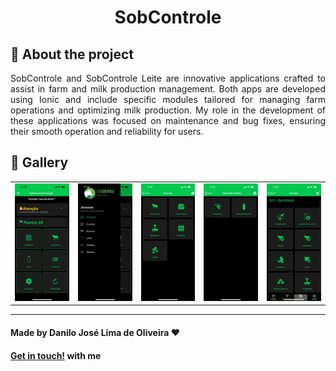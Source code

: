 <div align="center">

# SobControle

</div>

## :iphone: About the project

<p align="justify">
SobControle and SobControle Leite are innovative applications crafted to assist in farm and milk production management. Both apps are developed using Ionic and include specific modules tailored for managing farm operations and optimizing milk production. My role in the development of these applications was focused on maintenance and bug fixes, ensuring their smooth operation and reliability for users.
</p>

## 📸 Gallery

<table>
  <tr>
    <td align="center">
      <a href="#">
        <img src="./assets/IMG-20250505-WA0001.jpg" alt="Component 1" width="200"/>
      </a>
    </td>
    <td align="center">
      <a href="#">
        <img src="./assets/IMG-20250505-WA0002.jpg" alt="Component 4" width="200"/>
      </a>
    </td>
    <td align="center">
      <a href="#">
        <img src="./assets/IMG-20250505-WA0003.jpg" alt="Component 4" width="200"/>
      </a>
    </td>
    <td align="center">
      <a href="#">
        <img src="./assets/IMG-20250505-WA0004.jpg" alt="Component 4" width="200"/>
      </a>
    </td>
    <td align="center">
      <a href="#">
        <img src="./assets/IMG-20250505-WA0005.jpg" alt="Component 4" width="200"/>
      </a>
    </td>
  </tr>
</table>

---

#### Made by Danilo José Lima de Oliveira ♥ 
#### [Get in touch!](https://www.linkedin.com/in/danilo-js/) with me 

[vc]: https://code.visualstudio.com/
[vceditconfig]: https://marketplace.visualstudio.com/items?itemName=EditorConfig.EditorConfig
[vceslint]: https://marketplace.visualstudio.com/items?itemName=dbaeumer.vscode-eslint
[vcprettier]: https://marketplace.visualstudio.com/items?itemName=esbenp.prettier-vscode